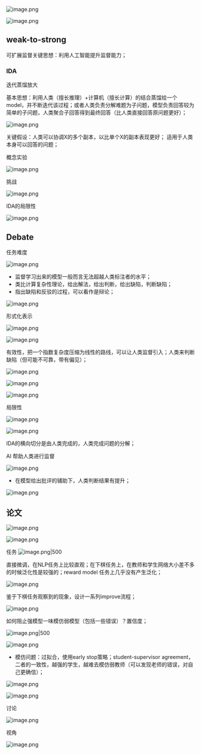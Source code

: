 
![image.png](https://raw.githubusercontent.com/Shichun-Liu/images-on-picgo/main/pics/20240311131201.png)

![image.png](https://raw.githubusercontent.com/Shichun-Liu/images-on-picgo/main/pics/20240311131310.png)

## weak-to-strong 

可扩展监督关键思想：利用人工智能提升监督能力；
### IDA
迭代蒸馏放大

基本思想：利用人类（擅长推理）+计算机（擅长计算）的结合蒸馏给一个model，并不断迭代该过程；或者人类负责分解难题为子问题，模型负责回答较为简单的子问题，人类聚合子回答得到最终回答（比人类直接回答原问题更好）；

![image.png](https://raw.githubusercontent.com/Shichun-Liu/images-on-picgo/main/pics/20240311131534.png)


关键假设：人类可以协调X的多个副本，以比单个X的副本表现更好；
适用于人类本身可以回答的问题；

概念实验

![image.png](https://raw.githubusercontent.com/Shichun-Liu/images-on-picgo/main/pics/20240311132100.png)


挑战

![image.png](https://raw.githubusercontent.com/Shichun-Liu/images-on-picgo/main/pics/20240305135600.png)

IDA的局限性

![image.png](https://raw.githubusercontent.com/Shichun-Liu/images-on-picgo/main/pics/20240305140119.png)

## Debate
任务难度

![image.png](https://raw.githubusercontent.com/Shichun-Liu/images-on-picgo/main/pics/20240305140354.png)

- 监督学习出来的模型一般而言无法超越人类标注者的水平；
- 类比计算复杂性理论，给出解法，给出判断，给出缺陷，判断缺陷；
- 指出缺陷和反驳的过程，可以看作是辩论；

![image.png](https://raw.githubusercontent.com/Shichun-Liu/images-on-picgo/main/pics/20240305140735.png)

形式化表示

![image.png](https://raw.githubusercontent.com/Shichun-Liu/images-on-picgo/main/pics/20240305140902.png)

![image.png](https://raw.githubusercontent.com/Shichun-Liu/images-on-picgo/main/pics/20240305141007.png)

有效性，把一个指数复杂度压缩为线性的路线，可以让人类监督引入；人类来判断缺陷（但可能不可靠，带有偏见）；

![image.png](https://raw.githubusercontent.com/Shichun-Liu/images-on-picgo/main/pics/20240305141131.png)

![image.png](https://raw.githubusercontent.com/Shichun-Liu/images-on-picgo/main/pics/20240305141404.png)

![image.png](https://raw.githubusercontent.com/Shichun-Liu/images-on-picgo/main/pics/20240305141552.png)

局限性

![image.png](https://raw.githubusercontent.com/Shichun-Liu/images-on-picgo/main/pics/20240305141719.png)

![image.png](https://raw.githubusercontent.com/Shichun-Liu/images-on-picgo/main/pics/20240305143532.png)

IDA的横向切分是由人类完成的，人类完成问题的分解；

AI 帮助人类进行监督

![image.png](https://raw.githubusercontent.com/Shichun-Liu/images-on-picgo/main/pics/20240305143913.png)

- 在模型给出批评的辅助下，人类判断结果有提升；

![image.png](https://raw.githubusercontent.com/Shichun-Liu/images-on-picgo/main/pics/20240305144255.png)

## 论文

![image.png](https://raw.githubusercontent.com/Shichun-Liu/images-on-picgo/main/pics/20240305145322.png)

![image.png](https://raw.githubusercontent.com/Shichun-Liu/images-on-picgo/main/pics/20240305145710.png)

任务
![image.png|500](https://raw.githubusercontent.com/Shichun-Liu/images-on-picgo/main/pics/20240305145841.png)

直接微调，在NLP任务上比较直观；在下棋任务上，在教师和学生网络大小差不多的时候泛化性是较强的；reward model 任务上几乎没有产生泛化；

![image.png](https://raw.githubusercontent.com/Shichun-Liu/images-on-picgo/main/pics/20240305150137.png)

鉴于下棋任务观察到的现象，设计一系列improve流程；

![image.png](https://raw.githubusercontent.com/Shichun-Liu/images-on-picgo/main/pics/20240305150736.png)

如何阻止强模型一味模仿弱模型（包括一些错误）？置信度；

![image.png|500](https://raw.githubusercontent.com/Shichun-Liu/images-on-picgo/main/pics/20240305151457.png)

![image.png](https://raw.githubusercontent.com/Shichun-Liu/images-on-picgo/main/pics/20240305151801.png)

- 模仿问题：过拟合，使用early stop策略；student-supervisor agreement，二者的一致性，越强的学生，越难去模仿弱教师（可以发现老师的错误，对自己更确信）；

![image.png](https://raw.githubusercontent.com/Shichun-Liu/images-on-picgo/main/pics/20240305152206.png)

![image.png](https://raw.githubusercontent.com/Shichun-Liu/images-on-picgo/main/pics/20240305152403.png)

讨论

![image.png](https://raw.githubusercontent.com/Shichun-Liu/images-on-picgo/main/pics/20240305154342.png)

视角

![image.png](https://raw.githubusercontent.com/Shichun-Liu/images-on-picgo/main/pics/20240305154655.png)

